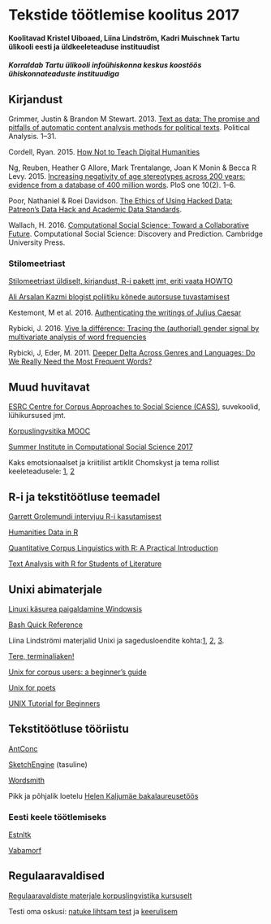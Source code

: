 # Tekstide töötlemise koolitus 2017
#### Koolitavad Kristel Uiboaed, Liina Lindström, Kadri Muischnek Tartu ülikooli eesti ja üldkeeleteaduse instituudist
##### Korraldab Tartu ülikooli infoühiskonna keskus koostöös ühiskonnateaduste instituudiga



## Kirjandust
Grimmer, Justin & Brandon M Stewart. 2013. [Text as data: The promise and pitfalls of automatic content analysis methods for political texts](https://academic.oup.com/pan/article/21/3/267/1579321/Text-as-Data-The-Promise-and-Pitfalls-of-Automatic). Political Analysis. 1–31.

Cordell, Ryan. 2015. [How Not to Teach Digital Humanities](http://ryancordell.org/teaching/how-not-to-teach-digital-humanities/)

Ng, Reuben, Heather G Allore, Mark Trentalange, Joan K Monin & Becca R Levy. 2015. [Increasing negativity of age stereotypes across 200 years: evidence from a database of 400 million words](http://journals.plos.org/plosone/article?id=10.1371/journal.pone.0117086). PloS one 10(2). 1–6.

Poor, Nathaniel & Roei Davidson. [The Ethics of Using Hacked Data: Patreon’s Data Hack and Academic Data Standards](http://www.datascienceassn.org/sites/default/files/Ethics%20of%20Using%20Hacked%20Data%20-%20Patreon%E2%80%99s%20Data%20Hack%20and%20Academic%20Data%20Standards.pdf).

Wallach, H. 2016. [Computational Social Science: Toward a Collaborative Future](https://www.microsoft.com/en-us/research/wp-content/uploads/2016/04/wallach16computational.pdf). Computational Social Science: Discovery and Prediction. Cambridge University Press.

### Stilomeetriast

[Stilomeetriast üldiselt, kirjandust, R-i pakett jmt, eriti vaata HOWTO](https://sites.google.com/site/computationalstylistics/)

[Ali Arsalan Kazmi blogist poliitiku kõnede autorsuse tuvastamisest](http://aliarsalankazmi.github.io/blog_DA/posts/r/2016/11/18/authorial_analysis_pm.html)

Kestemont, M et al. 2016. [Authenticating the writings of Julius Caesar](http://www.sciencedirect.com/science/article/pii/S0957417416303116)

Rybicki, J. 2016. [Vive la différence: Tracing the (authorial) gender signal by multivariate analysis of word frequencies ](https://academic.oup.com/dsh/article-abstract/31/4/746/2748261/Vive-la-difference-Tracing-the-authorial-gender?redirectedFrom=fulltext)

Rybicki, J, Eder, M. 2011. [Deeper Delta Across Genres and Languages: Do We Really Need the Most Frequent Words?](https://www.researchgate.net/profile/Jan_Rybicki/publication/220675399_Deeper_Delta_across_genres_and_languages_Do_we_really_need_the_most_frequent_words/links/55976c6308ae793d137cc1f0.pdf)



## Muud huvitavat
 [ESRC Centre for Corpus Approaches to Social Science (CASS)](http://cass.lancs.ac.uk/), suvekoolid, lühikursused jmt.
 
 [Korpuslingvsitika MOOC](https://www.futurelearn.com/courses/corpus-linguistics)
 
 [Summer Institute in Computational Social Science 2017](https://www.russellsage.org/summer-institute-computational-social-science-june-18-july-1-2017)
 
Kaks emotsionaalset ja kriitilist artiklit Chomskyst ja tema rollist keeleteadusele: [1](https://www.scientificamerican.com/article/evidence-rebuts-chomsky-s-theory-of-language-learning/), [2](https://www.psychologytoday.com/blog/language-in-the-mind/201609/what-do-brexit-and-universal-grammar-have-in-common)
 
## R-i ja tekstitöötluse teemadel
 
[Garrett Grolemundi intervjuu R-i kasutamisest](https://www.youtube.com/watch?v=6xh6Xf9Nm4I)
 
[Humanities Data in R](http://humanitiesdata.org/)

[Quantitative Corpus Linguistics with R: A Practical Introduction](https://www.amazon.co.uk/Quantitative-Corpus-Linguistics-Practical-Introduction/dp/1138816280/ref=dp_ob_title_bk)

[Text Analysis with R for Students of Literature](http://www.matthewjockers.net/text-analysis-with-r-for-students-of-literature/)

## Unixi abimaterjale

[Linuxi käsurea paigaldamine Windowsis](http://www.windowscentral.com/how-install-bash-shell-command-line-windows-10)

[Bash Quick Reference](http://korpuslingvistika.ut.ee/wp-content/uploads/2016/09/Bash-Quick-Reference.pdf)

Liina Lindströmi materjalid Unixi ja sagedusloendite kohta:[1](http://korpuslingvistika.ut.ee/wp-content/uploads/2016/09/UNIX_1_18_11_2013.pdf), [2](http://korpuslingvistika.ut.ee/wp-content/uploads/2016/09/unix2_parandatud_25_11_2013.pdf), [3](http://korpuslingvistika.ut.ee/wp-content/uploads/2016/09/Unix3.pdf).

[Tere, terminaliaken!](https://drive.google.com/file/d/0BzzoDgAQIa9nY0JINXhlM0xuV0U/view)

[Unix for corpus users: a beginner’s guide](http://www.port.ac.uk/media/Media,168754,en.pdf)

[Unix for poets](https://web.stanford.edu/class/cs124/kwc-unix-for-poets.pdf)

[UNIX Tutorial for Beginners](http://www.ee.surrey.ac.uk/Teaching/Unix/index.html)


## Tekstitöötluse tööriistu

[AntConc](http://www.laurenceanthony.net/software/antconc/)

[SketchEngine](https://www.sketchengine.co.uk/) (tasuline)

[Wordsmith](http://www.lexically.net/wordsmith/)

Pikk ja põhjalik loetelu [Helen Kaljumäe bakalaureusetöös](http://www.murre.ut.ee/arhiiv/naita_pilt.php?materjal=kasikiri&materjal_id=D2009&sari=D&formaat=)

### Eesti keele töötlemiseks

[Estnltk](https://estnltk.github.io/estnltk/1.4.1/index.html)

[Vabamorf](https://github.com/Filosoft/vabamorf)

## Regulaaravaldised

[Regulaaravaldiste materjale korpuslingvistika kursuselt](http://korpuslingvistika.ut.ee/loengud/4-loeng/)

Testi oma oskusi: [natuke lihtsam test](https://www.onlinequizcreator.com/regulaaravaldised-1/quiz-204859) ja [keerulisem](https://www.onlinequizcreator.com/regulaaravaldised-2/quiz-204634)
